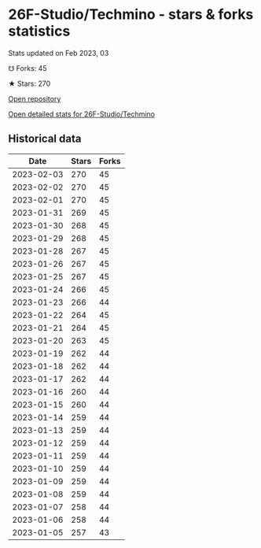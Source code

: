# 26F-Studio/Techmino - stars & forks statistics

Stats updated on Feb 2023, 03

☋ Forks: 45

★ Stars: 270

[Open repository](https://github.com/26F-Studio/Techmino)

[Open detailed stats for 26F-Studio/Techmino](https://reviewgithub.com/rep/26F-Studio/Techmino)

## Historical data
| Date | Stars | Forks |
|------|-------|-------|
| 2023-02-03 | 270 | 45 | 
| 2023-02-02 | 270 | 45 | 
| 2023-02-01 | 270 | 45 | 
| 2023-01-31 | 269 | 45 | 
| 2023-01-30 | 268 | 45 | 
| 2023-01-29 | 268 | 45 | 
| 2023-01-28 | 267 | 45 | 
| 2023-01-26 | 267 | 45 | 
| 2023-01-25 | 267 | 45 | 
| 2023-01-24 | 266 | 45 | 
| 2023-01-23 | 266 | 44 | 
| 2023-01-22 | 264 | 45 | 
| 2023-01-21 | 264 | 45 | 
| 2023-01-20 | 263 | 45 | 
| 2023-01-19 | 262 | 44 | 
| 2023-01-18 | 262 | 44 | 
| 2023-01-17 | 262 | 44 | 
| 2023-01-16 | 260 | 44 | 
| 2023-01-15 | 260 | 44 | 
| 2023-01-14 | 259 | 44 | 
| 2023-01-13 | 259 | 44 | 
| 2023-01-12 | 259 | 44 | 
| 2023-01-11 | 259 | 44 | 
| 2023-01-10 | 259 | 44 | 
| 2023-01-09 | 259 | 44 | 
| 2023-01-08 | 259 | 44 | 
| 2023-01-07 | 258 | 44 | 
| 2023-01-06 | 258 | 44 | 
| 2023-01-05 | 257 | 43 | 

